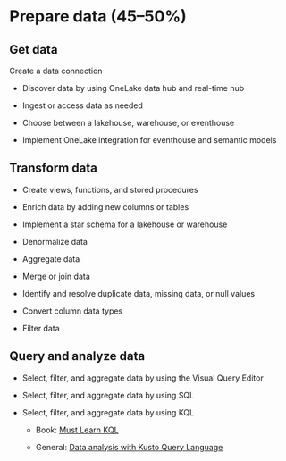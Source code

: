 # Prepare data (45–50%)
## Get data
Create a data connection

- Discover data by using OneLake data hub and real-time hub

- Ingest or access data as needed

- Choose between a lakehouse, warehouse, or eventhouse

- Implement OneLake integration for eventhouse and semantic models

## Transform data
- Create views, functions, and stored procedures

- Enrich data by adding new columns or tables

- Implement a star schema for a lakehouse or warehouse

- Denormalize data

- Aggregate data

- Merge or join data

- Identify and resolve duplicate data, missing data, or null values

- Convert column data types

- Filter data

## Query and analyze data
- Select, filter, and aggregate data by using the Visual Query Editor

- Select, filter, and aggregate data by using SQL

- Select, filter, and aggregate data by using KQL
   - Book: [Must Learn KQL](https://github.com/rod-trent/MustLearnKQL)

   - General: [Data analysis with Kusto Query Language](https://learn.microsoft.com/en-us/training/paths/kusto-query-language/?view=microsoft-fabric)
      

